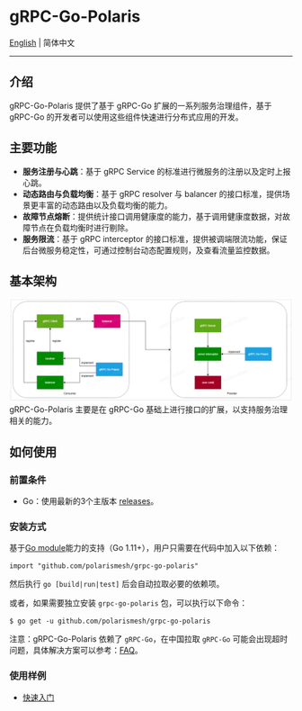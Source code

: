 # gRPC-Go-Polaris

[English](./README.md) | 简体中文 

---

## 介绍

gRPC-Go-Polaris 提供了基于 gRPC-Go 扩展的一系列服务治理组件，基于 gRPC-Go 的开发者可以使用这些组件快速进行分布式应用的开发。

## 主要功能

* **服务注册与心跳**：基于 gRPC Service 的标准进行微服务的注册以及定时上报心跳。
* **动态路由与负载均衡**：基于 gRPC resolver 与 balancer 的接口标准，提供场景更丰富的动态路由以及负载均衡的能力。
* **故障节点熔断**：提供统计接口调用健康度的能力，基于调用健康度数据，对故障节点在负载均衡时进行剔除。
* **服务限流**：基于 gRPC interceptor 的接口标准，提供被调端限流功能，保证后台微服务稳定性，可通过控制台动态配置规则，及查看流量监控数据。

## 基本架构

![arch](doc/arch.png)
gRPC-Go-Polaris 主要是在 gRPC-Go 基础上进行接口的扩展，以支持服务治理相关的能力。

## 如何使用

### 前置条件

- Go：使用最新的3个主版本 [releases](https://go.dev/doc/devel/release)。

### 安装方式

基于[Go module](https://github.com/golang/go/wiki/Modules)能力的支持（Go 1.11+），用户只需要在代码中加入以下依赖：
```
import "github.com/polarismesh/grpc-go-polaris"
```
然后执行 `go [build|run|test]` 后会自动拉取必要的依赖项。

或者，如果需要独立安装 `grpc-go-polaris` 包，可以执行以下命令：

```
$ go get -u github.com/polarismesh/grpc-go-polaris
```

注意：gRPC-Go-Polaris 依赖了 `gRPC-Go`，在中国拉取 `gRPC-Go` 可能会出现超时问题，具体解决方案可以参考：[FAQ](https://github.com/grpc/grpc-go#FAQ)。

### 使用样例

- [快速入门](examples/quickstart/README-zh.md)
